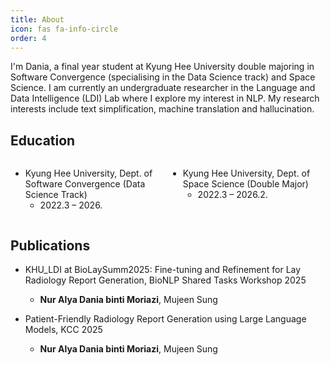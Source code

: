 ```yaml
---
title: About
icon: fas fa-info-circle
order: 4
---
```

<style>
    .column {
        float: left;
        width:50%;
    }

    .row:after {
        content: "";
        display: table;
        clear: both;
    }
</style>

I'm Dania, a final year student at Kyung Hee University double majoring in Software Convergence (specialising in the Data Science track) and Space Science. I am currently an undergraduate researcher in the Language and Data Intelligence (LDI) Lab where I explore my interest in NLP. My research interests include text simplification, machine translation and hallucination.

## Education

<div class='row'>
<div class='column'>


- Kyung Hee University, Dept. of Software Convergence (Data Science Track)
    - 2022.3 – 2026.


</div>

<div class='column'>


- Kyung Hee University, Dept. of Space Science (Double Major)
    - 2022.3 – 2026.2.


</div>
</div>

## Publications

- KHU_LDI at BioLaySumm2025: Fine-tuning and Refinement for Lay Radiology Report Generation, BioNLP Shared Tasks Workshop 2025
    - **Nur Alya Dania binti Moriazi**, Mujeen Sung

- Patient-Friendly Radiology Report Generation using Large Language Models, KCC 2025
    - **Nur Alya Dania binti Moriazi**, Mujeen Sung
